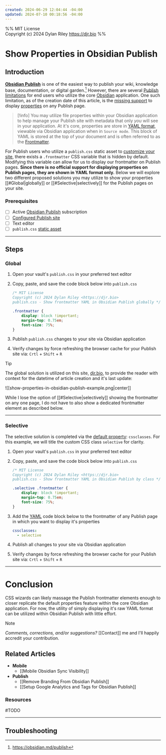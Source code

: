 ```yaml
---
created: 2024-06-29 12:04:44 -04:00
updated: 2024-07-10 00:18:56 -04:00
---
```


%% MIT License<br>Copyright (c) 2024 Dylan Riley <https://djr.bio> %%

# Show Properties in Obsidian Publish

## Introduction

**[Obsidian Publish](https://obsidian.md/publish)** is one of the easiest way to publish your wiki, knowledge base, documentation, or digital garden.[^1] However, there are several [Publish limitations](https://help.obsidian.md/Obsidian+Publish/Publish+limitations) for end users who utilize the core [Obsidian](https://obsidian.md/download) application. One such limitation, as of the creation date of this article, is the [missing support](https://help.obsidian.md/Obsidian+Publish/Manage+sites#Site+Options) to display [properties](https://help.obsidian.md/Editing+and+formatting/Properties) on any Publish page.

> [!info]
> You may utilize file properties within your Obsidian application to help manage your Publish site with metadata that only *you* will see in your application. At it's core, properties are store in [YAML format](https://help.obsidian.md/Editing+and+formatting/Properties#Property+format), viewable via Obsidian application when in `Source mode`. This block of YAML is stored at the top of your document and is often referred to as the [Frontmatter](https://help.obsidian.md/Getting+started/Glossary#Frontmatter).

For Publish users who utilize a `publish.css` static asset to [customize your site](https://help.obsidian.md/Obsidian+Publish/Customize+your+site#Static+assets), there exists a `.frontmatter` CSS variable that is hidden by default. Modifying this variable can allow for us to display our frontmatter on Publish pages. **Since there is no official support for displaying properties on Publish pages, they are shown in YAML format only.** Below we will explore two different proposed solutions you may utilize to show your properties [[#Global|globally]] or [[#Selective|selectively]] for the Publish pages on your site.

### Prerequisites

- [ ] Active [Obsidian Publish](https://obsidian.md/publish) subscription
- [ ] [Configured Publish site](https://help.obsidian.md/Obsidian+Publish/Set+up+Obsidian+Publish)
- [ ] Text editor
- [ ] `publish.css` [static asset](https://help.obsidian.md/Obsidian+Publish/Customize+your+site#Static+assets)

---

## Steps

### Global

1. Open your vault's `publish.css` in your preferred text editor
2. Copy, paste, and save the code block below into `publish.css`

	```css
	/* MIT License
	Copyright (c) 2024 Dylan Riley <https://djr.bio>
	publish.css - Show frontmatter YAML in Obsidian Publish globally */
	
	.frontmatter {
		display: block !important;
		margin-top: 0.75em;
		font-size: 75%;
	}
	```

3. Publish `publish.css` changes to your site via Obsidian application
4. Verify changes by force refreshing the browser cache for your Publish site via: `Crtl` + `Shift` + `R`

> [!tip]
> The global solution is utilized on this site, [djr.bio](https://djr.bio), to provide the reader with context for the datetime of article creation and it's last update:
>
> ![[show-properties-in-obsidian-publish-example.png|center]]
>
> While I lose the option of [[#Selective|selectively]] showing the frontmatter on any one page, I do not have to also show a dedicated frontmatter element as described below.

---

### Selective

The selective solution is completed via the [default property](https://help.obsidian.md/Editing+and+formatting/Properties#Default+properties): `cssclasses`. For this example, we will title the custom CSS class `selective` for clarity.

1. Open your vault's `publish.css` in your preferred text editor
2. Copy, paste, and save the code block below into `publish.css`

	```css
	/* MIT License
	Copyright (c) 2024 Dylan Riley <https://djr.bio>
	publish.css - Show frontmatter YAML in Obsidian Publish by class */
	
	.selective .frontmatter {
		display: block !important;
		margin-top: 0.75em;
		font-size: 75%;
	}
	```

3. Add the [YAML](https://help.obsidian.md/Editing+and+formatting/Properties#Property+format) code block below to the frontmatter of any Publish page in which you want to display it's properties

	```yaml
	cssclasses:
	  - selective
	```

4. Publish all changes to your site via Obsidian application
5. Verify changes by force refreshing the browser cache for your Publish site via: `Crtl` + `Shift` + `R`

---

# Conclusion

CSS wizards can likely massage the Publish frontmatter elements enough to closer replicate the default properties feature within the core Obsidian application. For now, the utility of simply displaying it's raw YAML format can be utilized within Obsidian Publish with little effort.

> [!note]
> *Comments, corrections, and/or suggestions?* [[Contact]] me and I'll happily accredit your contribution.

## Related Articles

- **Mobile**
	- [[Mobile Obsidian Sync Visibility]]
- **Publish**
	- [[Remove Branding From Obsidian Publish]]
	- [[Setup Google Analytics and Tags for Obsidian Publish]]

### Resources

#TODO

---

## Troubleshooting

[^1]: https://obsidian.md/publish

